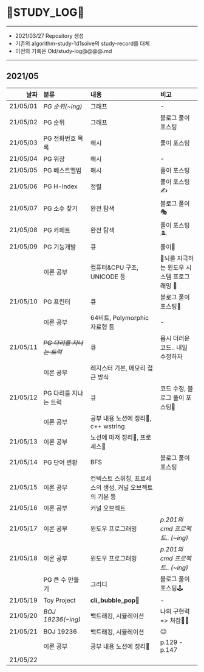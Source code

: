 # 📜STUDY_LOG📜
---
- 2021/03/27 Repository 생성
- 기존의 algorithm-study-1d1solve의 study-record를 대체
- 이전의 기록은 Old/study-log@@@@.md
---

## 2021/05

<div markdown="1">

|날짜|분류|내용|비고|
|----:|:----|:----|:----|
|21/05/01|*PG 순위(~ing)*| 그래프 | - |
|21/05/02|PG 순위| 그래프 | 블로그 풀이 포스팅 |
|21/05/03|PG 전화번호 목록| 해시 | 풀이 포스팅 |
|21/05/04|PG 위장| 해시 | - |
|21/05/05|PG 베스트앨범|해시| 풀이 포스팅 |
|21/05/06|PG H-index|정렬| 풀이 포스팅✍ |
|21/05/07|PG 소수 찾기|완전 탐색| 블로그 풀이🎭 |
|21/05/08|PG 카페트|완전 탐색| 풀이 포스팅🏝 |
|21/05/09|PG 기능개발| 큐 | 풀이🧵 |
||이론 공부|컴퓨터&CPU 구조, UNICODE 등| 📖뇌를 자극하는 윈도우 시스템 프로그래밍 📖 |
|21/05/10|PG 프린터| 큐 | 블로그 풀이 포스팅🎨 |
||이론 공부|64비트, Polymorphic 자료형 등|-|
|21/05/11|~~*PG 다리를 지나는 트럭*~~|큐| 몹시 더러운 코드.. 내일 수정하자 |
||이론 공부|레지스터 기본, 메모리 접근 방식||
|21/05/12|PG 다리를 지나는 트럭|큐|코드 수정, 블로그 풀이 포스팅🔨|
||이론 공부|공부 내용 노션에 정리🔳, c++ wstring ||
|21/05/13|이론 공부|노션에 마저 정리🔨, 프로세스🥽| |
|21/05/14|PG 단어 변환|BFS|블로그 풀이 포스팅|
|21/05/15|이론 공부|컨텍스트 스위칭, 프로세스의 생성, 커널 오브젝트의 기본 등 ||
|21/05/16|이론 공부|커널 오브젝트||
|21/05/17|이론 공부|윈도우 프로그래밍| *p.201의 cmd 프로젝트.. (~ing)* |
|21/05/18|이론 공부|윈도우 프로그래밍| *p.201의 cmd 프로젝트.. (~ing)* |
||PG 큰 수 만들기| 그리디 | 블로그 풀이 포스팅🕹 |
|21/05/19|Toy Project|**cli_bubble_pop🎈** | - |
|21/05/20|*BOJ 19236(~ing)*|백트래킹, 시뮬레이션| 나의 구현력 => 처참🤦‍♂️ |
|21/05/21|BOJ 19236|백트래킹, 시뮬레이션| 😉 |
||이론 공부|공부 내용 노션에 정리🧐|p.129 - p.147|
|21/05/22||||
</div>
